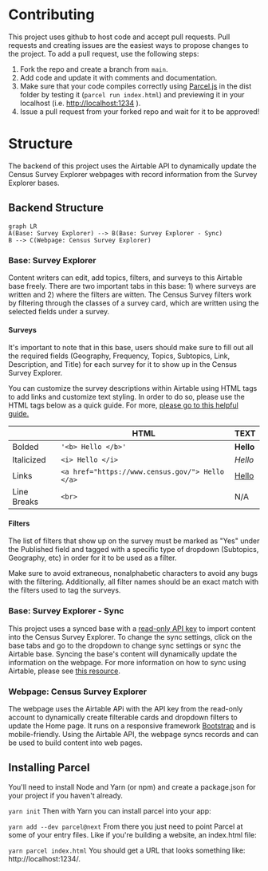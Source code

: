 # Contributing

This project uses github to host code and accept pull requests. Pull requests and creating issues are the easiest ways to propose changes to the project. To add a pull request, use the following steps: 
1. Fork the repo and create a branch from `main`. 
2. Add code and update it with comments and documentation. 
3. Make sure that your code compiles correctly using [Parcel.js](https://github.com/parcel-bundler/parcel) in the dist folder by testing it (`parcel run index.html`) and previewing it in your localhost (i.e. [http://localhost:1234](http://localhost:1234/) ). 
4. Issue a pull request from your forked repo and wait for it to be approved!


# Structure 
The backend of this project uses the Airtable API to dynamically update the Census Survey Explorer webpages with record information from the Survey Explorer bases. 

## Backend Structure

```mermaid
graph LR
A(Base: Survey Explorer) --> B(Base: Survey Explorer - Sync)
B --> C(Webpage: Census Survey Explorer)
```

### Base: Survey Explorer
Content writers can edit, add topics, filters, and surveys to this Airtable base freely. There are two important tabs in this base: 1) where surveys are written and 2) where the filters are witten. The Census Survey filters work by filtering through the classes of a survey card, which are written using the selected fields under a survey. 

#### Surveys
It's important to note that in this base, users should make sure to fill out all the required fields (Geography, Frequency, Topics, Subtopics, Link, Description, and Title) for each survey for it to show up in the Census Survey Explorer.

You can customize the survey descriptions within Airtable using HTML tags to add links and customize text styling. In order to do so, please use the HTML tags below as a quick guide. For more, [please go to this helpful guide.](http://www.simplehtmlguide.com/cheatsheet.php) 

|                |HTML                         |TEXT                   |
|----------------|-------------------------------|-----------------------------|
|Bolded |`'<b> Hello </b>'`            |**Hello**            |
|Italicized         |`<i> Hello </i>`            |*Hello*            |
|Links      |`<a href="https://www.census.gov/"> Hello </a>`            |[Hello](https://www.census.gov/)            |
|Line Breaks       |`<br>`|N/A|

#### Filters
The list of filters that show up on the survey must be marked as "Yes" under the Published field and tagged with a specific type of dropdown (Subtopics, Geography, etc) in order for it to be used as a filter. 

Make sure to avoid extraneous, nonalphabetic characters to avoid any bugs with the filtering. Additionally, all filter names should be an exact match with the filters used to tag the surveys.

### Base: Survey Explorer - Sync
This project uses a synced base with a [read-only API key](https://support.airtable.com/hc/en-us/articles/360056249614-Creating-a-read-only-API-key) to import content into the Census Survey Explorer. To change the sync settings, click on the base tabs and go to the dropdown to change sync settings or sync the Airtable base. Syncing the base's content will dynamically update the information on the webpage. For more information on how to sync using Airtable, please see [this resource](https://support.airtable.com/hc/en-us/articles/360052521254-Airtable-Sync-Basic-setup). 

### Webpage: Census Survey Explorer
The webpage uses the Airtable APi with the API key from the read-only account to dynamically create filterable cards and dropdown filters to update the Home page. It runs on a responsive framework [Bootstrap](https://getbootstrap.com/) and is mobile-friendly. Using the Airtable API, the webpage syncs records and can be used to build content into web pages.

## Installing Parcel
You'll need to install Node and Yarn (or npm) and create a package.json for your project if you haven't already.

`yarn init`
Then with Yarn you can install parcel into your app:

`yarn add --dev parcel@next`
From there you just need to point Parcel at some of your entry files. Like if you're building a website, an index.html file:

`yarn parcel index.html`
You should get a URL that looks something like: http://localhost:1234/.
